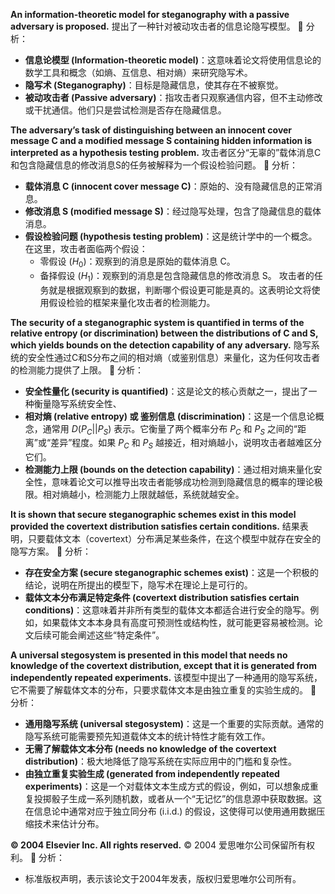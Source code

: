 **An information-theoretic model for steganography with a passive adversary is proposed.**
提出了一种针对被动攻击者的信息论隐写模型。
📌 分析：
* **信息论模型 (Information-theoretic model)**：这意味着论文将使用信息论的数学工具和概念（如熵、互信息、相对熵）来研究隐写术。
* **隐写术 (Steganography)**：目标是隐藏信息，使其存在不被察觉。
* **被动攻击者 (Passive adversary)**：指攻击者只观察通信内容，但不主动修改或干扰通信。他们只是尝试检测是否存在隐藏信息。

**The adversary’s task of distinguishing between an innocent cover message C and a modified message S containing hidden information is interpreted as a hypothesis testing problem.**
攻击者区分“无辜的”载体消息C和包含隐藏信息的修改消息S的任务被解释为一个假设检验问题。
📌 分析：
* **载体消息 C (innocent cover message C)**：原始的、没有隐藏信息的正常消息。
* **修改消息 S (modified message S)**：经过隐写处理，包含了隐藏信息的载体消息。
* **假设检验问题 (hypothesis testing problem)**：这是统计学中的一个概念。在这里，攻击者面临两个假设：
    * 零假设 ($H_0$)：观察到的消息是原始的载体消息 C。
    * 备择假设 ($H_1$)：观察到的消息是包含隐藏信息的修改消息 S。
    攻击者的任务就是根据观察到的数据，判断哪个假设更可能是真的。这表明论文将使用假设检验的框架来量化攻击者的检测能力。

**The security of a steganographic system is quantified in terms of the relative entropy (or discrimination) between the distributions of C and S, which yields bounds on the detection capability of any adversary.**
隐写系统的安全性通过C和S分布之间的相对熵（或鉴别信息）来量化，这为任何攻击者的检测能力提供了上限。
📌 分析：
* **安全性量化 (security is quantified)**：这是论文的核心贡献之一，提出了一种衡量隐写系统安全性、
* **相对熵 (relative entropy) 或 鉴别信息 (discrimination)**：这是一个信息论概念，通常用 $D(P_C||P_S)$ 表示。它衡量了两个概率分布 $P_C$ 和 $P_S$ 之间的“距离”或“差异”程度。如果 $P_C$ 和 $P_S$ 越接近，相对熵越小，说明攻击者越难区分它们。
* **检测能力上限 (bounds on the detection capability)**：通过相对熵来量化安全性，意味着论文可以推导出攻击者能够成功检测到隐藏信息的概率的理论极限。相对熵越小，检测能力上限就越低，系统就越安全。

**It is shown that secure steganographic schemes exist in this model provided the covertext distribution satisfies certain conditions.**
结果表明，只要载体文本（covertext）分布满足某些条件，在这个模型中就存在安全的隐写方案。
📌 分析：
* **存在安全方案 (secure steganographic schemes exist)**：这是一个积极的结论，说明在所提出的模型下，隐写术在理论上是可行的。
* **载体文本分布满足特定条件 (covertext distribution satisfies certain conditions)**：这意味着并非所有类型的载体文本都适合进行安全的隐写。例如，如果载体文本本身具有高度可预测性或结构性，就可能更容易被检测。论文后续可能会阐述这些“特定条件”。

**A universal stegosystem is presented in this model that needs no knowledge of the covertext distribution, except that it is generated from independently repeated experiments.**
该模型中提出了一种通用的隐写系统，它不需要了解载体文本的分布，只要求载体文本是由独立重复的实验生成的。
📌 分析：
* **通用隐写系统 (universal stegosystem)**：这是一个重要的实际贡献。通常的隐写系统可能需要预先知道载体文本的统计特性才能有效工作。
* **无需了解载体文本分布 (needs no knowledge of the covertext distribution)**：极大地降低了隐写系统在实际应用中的门槛和复杂性。
* **由独立重复实验生成 (generated from independently repeated experiments)**：这是一个对载体文本生成方式的假设，例如，可以想象成重复投掷骰子生成一系列随机数，或者从一个“无记忆”的信息源中获取数据。这在信息论中通常对应于独立同分布 (i.i.d.) 的假设，这使得可以使用通用数据压缩技术来估计分布。

**© 2004 Elsevier Inc. All rights reserved.**
© 2004 爱思唯尔公司保留所有权利。
📌 分析：
* 标准版权声明，表示该论文于2004年发表，版权归爱思唯尔公司所有。